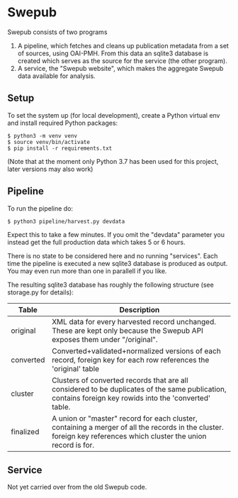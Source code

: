 # Swepub

Swepub consists of two programs

1. A pipeline, which fetches and cleans up publication metadata from a set of sources, using OAI-PMH. From this data an sqlite3 database is created which serves as the source for the service (the other program).
1. A service, the "Swepub website", which makes the aggregate Swepub data available for analysis.

## Setup

To set the system up (for local development), create a Python virtual env and install required Python packages:
```
$ python3 -m venv venv
$ source venv/bin/activate
$ pip install -r requirements.txt
```

(Note that at the moment only Python 3.7 has been used for this project, later versions may also work)

## Pipeline

To run the pipeline do:

```
$ python3 pipeline/harvest.py devdata
```

Expect this to take a few minutes. If you omit the "devdata" parameter you instead get the full production data which takes 5 or 6 hours.

There is no state to be considered here and no running "services". Each time the pipeline is executed a new sqlite3 database is produced as output. You may even run more than one in parallell if you like.

The resulting sqlite3 database has roughly the following structure (see storage.py for details):

| Table | Description |
| --- | --- |
|original| XML data for every harvested record unchanged. These are kept only because the Swepub API exposes them under "/original". |
|converted| Converted+validated+normalized versions of each record, foreign key for each row references the 'original' table |
|cluster| Clusters of converted records that are all considered to be duplicates of the same publication, contains foreign key rowids into the 'converted' table. |
|finalized| A union or "master" record for each cluster, containing a merger of all the records in the cluster. foreign key references which cluster the union record is for. |


## Service

Not yet carried over from the old Swepub code.
